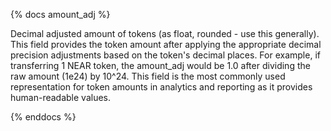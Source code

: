 {% docs amount_adj %}

Decimal adjusted amount of tokens (as float, rounded - use this generally). This field provides the token amount after applying the appropriate decimal precision adjustments based on the token's decimal places. For example, if transferring 1 NEAR token, the amount_adj would be 1.0 after dividing the raw amount (1e24) by 10^24. This field is the most commonly used representation for token amounts in analytics and reporting as it provides human-readable values.

{% enddocs %}
